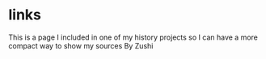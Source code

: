 # links
This is a page I included in one of my history projects so I can have a more compact way to show my sources
By Zushi
